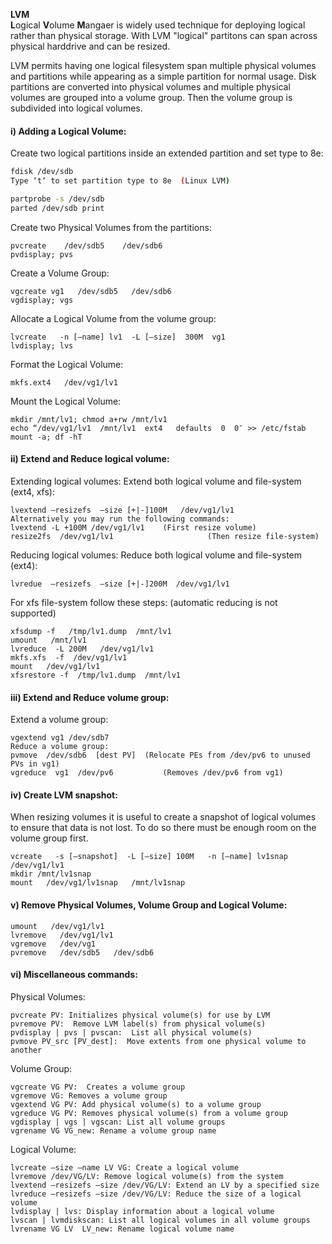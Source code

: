 
**LVM**    
**L**ogical **V**olume **M**angaer is widely used technique for deploying logical rather than physical storage. With LVM "logical" partitons can span across physical harddrive and can be resized.   


LVM permits having one logical filesystem span multiple physical volumes and partitions while appearing as a simple partition for normal usage. Disk partitions are converted into physical volumes and multiple physical volumes are grouped into a volume group. Then the volume group is subdivided into logical volumes.

#### i) Adding a Logical Volume:

Create two logical partitions inside an extended partition and set type to 8e:

```sh
fdisk /dev/sdb
Type ‘t‘ to set partition type to 8e  (Linux LVM)

partprobe -s /dev/sdb
parted /dev/sdb print 
```
Create two Physical Volumes from the partitions:
```
pvcreate    /dev/sdb5    /dev/sdb6
pvdisplay; pvs
```
Create a Volume Group:

```
vgcreate vg1   /dev/sdb5   /dev/sdb6
vgdisplay; vgs
```
Allocate a Logical Volume from the volume group:
```
lvcreate   -n [–name] lv1  -L [–size]  300M  vg1
lvdisplay; lvs
```
Format the Logical Volume:
```
mkfs.ext4   /dev/vg1/lv1
```
Mount the Logical Volume:
```
mkdir /mnt/lv1; chmod a+rw /mnt/lv1
echo “/dev/vg1/lv1  /mnt/lv1  ext4   defaults  0  0″ >> /etc/fstab
mount -a; df -hT
```

#### ii) Extend and Reduce logical volume:
Extending logical volumes:
Extend both logical volume and file-system (ext4, xfs):
```
lvextend –resizefs  –size [+|-]100M   /dev/vg1/lv1
Alternatively you may run the following commands:
lvextend -L +100M /dev/vg1/lv1    (First resize volume) 
resize2fs  /dev/vg1/lv1                     (Then resize file-system)
```
Reducing logical volumes:
Reduce both logical volume and file-system (ext4):
```
lvredue  –resizefs  –size [+|-]200M  /dev/vg1/lv1
```
For xfs file-system follow these steps: (automatic reducing is not supported)
```
xfsdump -f   /tmp/lv1.dump  /mnt/lv1
umount   /mnt/lv1
lvreduce  -L 200M   /dev/vg1/lv1
mkfs.xfs  -f  /dev/vg1/lv1
mount   /dev/vg1/lv1
xfsrestore -f  /tmp/lv1.dump  /mnt/lv1
```
#### iii) Extend and Reduce volume group:

Extend a volume group:
```
vgextend vg1 /dev/sdb7
Reduce a volume group:
pvmove  /dev/sdb6  [dest PV]  (Relocate PEs from /dev/pv6 to unused PVs in vg1)
vgreduce  vg1  /dev/pv6           (Removes /dev/pv6 from vg1)
```
#### iv) Create LVM snapshot:
When resizing volumes it is useful to create a snapshot of logical volumes to ensure that data is not lost. To do so there must be enough room on the volume group first.
```
vcreate   -s [–snapshot]  -L [–size] 100M   -n [–name] lv1snap  /dev/vg1/lv1
mkdir /mnt/lv1snap
mount   /dev/vg1/lv1snap   /mnt/lv1snap 
```
#### v) Remove Physical Volumes, Volume Group and Logical Volume:
```
umount   /dev/vg1/lv1
lvremove   /dev/vg1/lv1
vgremove   /dev/vg1
pvremove   /dev/sdb5   /dev/sdb6
```
#### vi) Miscellaneous commands:

Physical Volumes:
```
pvcreate PV: Initializes physical volume(s) for use by LVM
pvremove PV:  Remove LVM label(s) from physical volume(s)
pvdisplay | pvs | pvscan:  List all physical volume(s)
pvmove PV_src [PV_dest]:  Move extents from one physical volume to another
```
Volume Group:
```
vgcreate VG PV:  Creates a volume group
vgremove VG: Removes a volume group
vgextend VG PV: Add physical volume(s) to a volume group
vgreduce VG PV: Removes physical volume(s) from a volume group
vgdisplay | vgs | vgscan: List all volume groups
vgrename VG VG_new: Rename a volume group name
```
Logical Volume:
```
lvcreate –size –name LV VG: Create a logical volume
lvremove /dev/VG/LV: Remove logical volume(s) from the system
lvextend –resizefs –size /dev/VG/LV: Extend an LV by a specified size
lvreduce –resizefs –size /dev/VG/LV: Reduce the size of a logical volume
lvdisplay | lvs: Display information about a logical volume
lvscan | lvmdiskscan: List all logical volumes in all volume groups
lvrename VG LV  LV_new: Rename logical volume name
```
